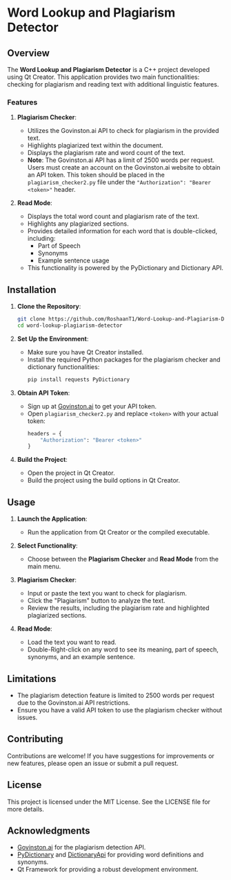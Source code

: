 # Word Lookup and Plagiarism Detector

## Overview

The **Word Lookup and Plagiarism Detector** is a C++ project developed using Qt Creator. This application provides two main functionalities: checking for plagiarism and reading text with additional linguistic features. 

### Features

1. **Plagiarism Checker**:
   - Utilizes the Govinston.ai API to check for plagiarism in the provided text.
   - Highlights plagiarized text within the document.
   - Displays the plagiarism rate and word count of the text.
   - **Note**: The Govinston.ai API has a limit of 2500 words per request. Users must create an account on the Govinston.ai website to obtain an API token. This token should be placed in the `plagiarism_checker2.py` file under the `"Authorization": "Bearer <token>"` header.

2. **Read Mode**:
   - Displays the total word count and plagiarism rate of the text.
   - Highlights any plagiarized sections.
   - Provides detailed information for each word that is double-clicked, including:
     - Part of Speech
     - Synonyms
     - Example sentence usage
   - This functionality is powered by the PyDictionary and Dictionary API.

## Installation

1. **Clone the Repository**:
   ```bash
   git clone https://github.com/RoshaanT1/Word-Lookup-and-Plagiarism-Detector.git
   cd word-lookup-plagiarism-detector
   ```
   
  
2. **Set Up the Environment**:
   - Make sure you have Qt Creator installed.
   - Install the required Python packages for the plagiarism checker and dictionary functionalities:
     ```bash
     pip install requests PyDictionary
     ```

3. **Obtain API Token**:
   - Sign up at [Govinston.ai](https://govinston.ai) to get your API token.
   - Open `plagiarism_checker2.py` and replace `<token>` with your actual token:
     ```python
     headers = {
         "Authorization": "Bearer <token>"
     }
     ```

4. **Build the Project**:
   - Open the project in Qt Creator.
   - Build the project using the build options in Qt Creator.

## Usage

1. **Launch the Application**:
   - Run the application from Qt Creator or the compiled executable.

2. **Select Functionality**:
   - Choose between the **Plagiarism Checker** and **Read Mode** from the main menu.

3. **Plagiarism Checker**:
   - Input or paste the text you want to check for plagiarism.
   - Click the "Plagiarism" button to analyze the text.
   - Review the results, including the plagiarism rate and highlighted plagiarized sections.

4. **Read Mode**:
   - Load the text you want to read.
   - Double-Right-click on any word to see its meaning, part of speech, synonyms, and an example sentence.

## Limitations

- The plagiarism detection feature is limited to 2500 words per request due to the Govinston.ai API restrictions.
- Ensure you have a valid API token to use the plagiarism checker without issues.

## Contributing

Contributions are welcome! If you have suggestions for improvements or new features, please open an issue or submit a pull request.

## License

This project is licensed under the MIT License. See the LICENSE file for more details.

## Acknowledgments

- [Govinston.ai](https://govinston.ai) for the plagiarism detection API.
- [PyDictionary](https://pypi.org/project/PyDictionary/) and [DictionaryApi](https://dictionaryapi.dev/) for providing word definitions and synonyms.
- Qt Framework for providing a robust development environment.
